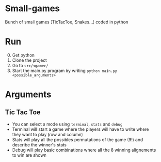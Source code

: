 # Small-games
Bunch of small games (TicTacToe, Snakes...) coded in python

# Run
0. Get python
1. Clone the project
2. Go to `src/<game>/`
3. Start the main.py program by writing `python main.py <possible_arguments>`

# Arguments
## Tic Tac Toe
* You can select a mode using `terminal`, `stats` and `debug`
* Terminal will start a game where the players will have to write where they want to play (row and column)
* Stats will play all the possibles permutations of the game (9!) and describe the winner's stats
* Debug will play basic combinations where all the 8 winning alignements to win are shown

